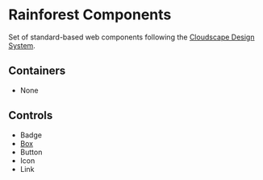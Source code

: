 # Rainforest Components

Set of standard-based web components following the [Cloudscape Design System](https://cloudscape.design).

## Containers

- None

## Controls

- Badge
- [Box](./docs/box.md)
- Button
- Icon
- Link
